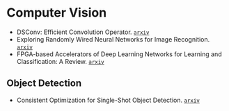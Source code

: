 # Computer Vision

- DSConv: Efficient Convolution Operator. [`arxiv`](https://arxiv.org/abs/1901.01928)
- Exploring Randomly Wired Neural Networks for Image Recognition. [`arxiv`](https://arxiv.org/abs/1904.01569)
- FPGA-based Accelerators of Deep Learning Networks for Learning and Classification: A Review. [`arxiv`](https://arxiv.org/abs/1901.00121)


## Object Detection

- Consistent Optimization for Single-Shot Object Detection. [`arxiv`](https://arxiv.org/abs/1901.06563)